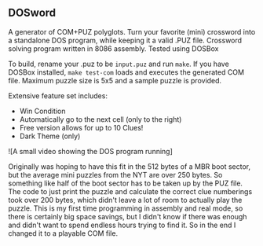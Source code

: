 ## DOSword

A generator of COM+PUZ polyglots. Turn your favorite (mini) crossword into a standalone DOS program, while keeping it a valid .PUZ file. Crossword solving program written in 8086 assembly. Tested using DOSBox

To build, rename your .puz to be `input.puz` and run `make`. If you have DOSBox installed, `make test-com` loads and executes the generated COM file. Maximum puzzle size is 5x5 and a sample puzzle is provided.

Extensive feature set includes:
* Win Condition
* Automatically go to the next cell (only to the right)
* Free version allows for up to 10 Clues!
* Dark Theme (only)

![A small video showing the DOS program running]

Originally was hoping to have this fit in the 512 bytes of a MBR boot sector, but the average mini puzzles from the NYT are over 250 bytes. So something like half of the boot sector has to be taken up by the PUZ file. The code to just print the puzzle and calculate the correct clue numberings took over 200 bytes, which didn't leave a lot of room to actually play the puzzle. This is my first time programming in assembly and real mode, so there is certainly big space savings, but I didn't know if there was enough and didn't want to spend endless hours trying to find it. So in the end I changed it to a playable COM file.
